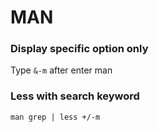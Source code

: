 # MAN

### Display specific option only

Type `&-m` after enter man

### Less with search keyword

```
man grep | less +/-m
```
